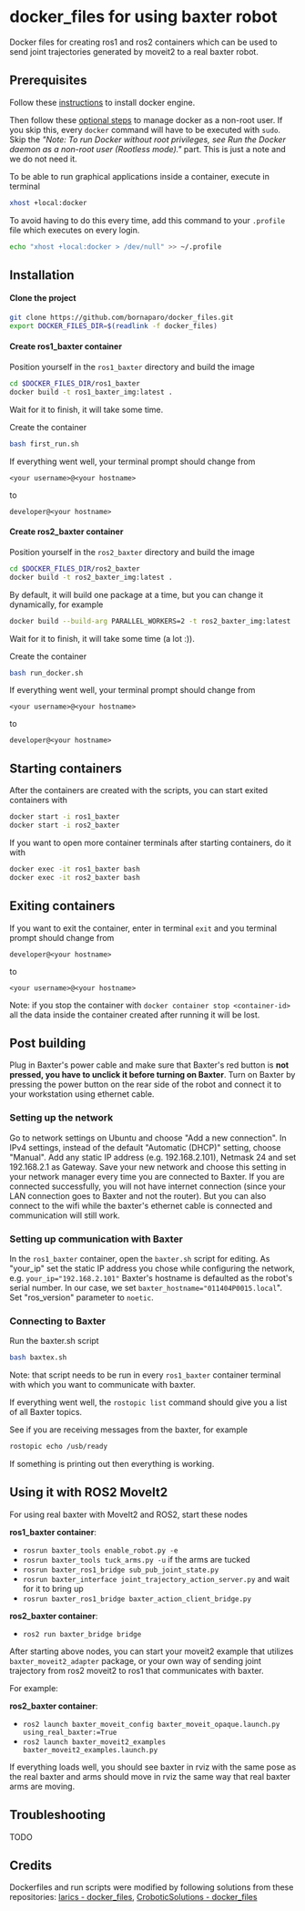 # docker_files for using baxter robot

Docker files for creating ros1 and ros2 containers which can be used to send joint trajectories generated by moveit2 to a real baxter robot.

## Prerequisites
Follow these [instructions](https://docs.docker.com/engine/install/ubuntu/) to install docker engine.

Then follow these [optional steps](https://docs.docker.com/engine/install/linux-postinstall/#manage-docker-as-a-non-root-user) to manage docker as a non-root user. If you skip this, every `docker` command will have to be executed with `sudo`. Skip the _"Note: To run Docker without root privileges, see Run the Docker daemon as a non-root user (Rootless mode)."_ part. This is just a note and we do not need it.

To be able to run graphical applications inside a container, execute in terminal
```bash
xhost +local:docker
```
To avoid having to do this every time, add this command to your `.profile` file which executes on every login.
```bash
echo "xhost +local:docker > /dev/null" >> ~/.profile
```

## Installation
#### Clone the project
```bash
git clone https://github.com/bornaparo/docker_files.git
export DOCKER_FILES_DIR=$(readlink -f docker_files)
```
#### Create ros1_baxter container
Position yourself in the `ros1_baxter` directory and build the image
```bash
cd $DOCKER_FILES_DIR/ros1_baxter
docker build -t ros1_baxter_img:latest .
```
Wait for it to finish, it will take some time.

Create the container
```bash
bash first_run.sh
```
If everything went well, your terminal prompt should change from
```
<your username>@<your hostname>
```
to
```
developer@<your hostname>
```

#### Create ros2_baxter container
Position yourself in the `ros2_baxter` directory and build the image
```bash
cd $DOCKER_FILES_DIR/ros2_baxter
docker build -t ros2_baxter_img:latest .
```
By default, it will build one package at a time, but you can change it dynamically, for example
```bash
docker build --build-arg PARALLEL_WORKERS=2 -t ros2_baxter_img:latest .
```


Wait for it to finish, it will take some time (a lot :)).

Create the container
```bash
bash run_docker.sh
```
If everything went well, your terminal prompt should change from
```
<your username>@<your hostname>
```
to
```
developer@<your hostname>
```

## Starting containers
After the containers are created with the scripts, you can start exited containers with
```bash
docker start -i ros1_baxter
docker start -i ros2_baxter
```
If you want to open more container terminals after starting containers, do it with
```bash
docker exec -it ros1_baxter bash
docker exec -it ros2_baxter bash
```

## Exiting containers
If you want to exit the container, enter in terminal `exit` and you terminal prompt should change from 
```
developer@<your hostname>
```
to
```
<your username>@<your hostname>
```
Note: if you stop the container with `docker container stop <container-id>` all the data inside the container created after running it will be lost.

## Post building
Plug in Baxter's power cable and make sure that Baxter's red button is **not pressed, you have to unclick it before turning on Baxter**. Turn on Baxter by pressing the power button on the rear side of the robot and connect it to your workstation using ethernet cable.

### Setting up the network
Go to network settings on Ubuntu and choose "Add a new connection". In IPv4 settings, instead of the default "Automatic (DHCP)" setting, choose "Manual". Add any static IP address (e.g. 192.168.2.101), Netmask 24 and set 192.168.2.1 as Gateway. Save your new network and choose this setting in your network manager every time you are connected to Baxter. If you are connected successfully, you will not have internet connection (since your LAN connection goes to Baxter and not the router). But you can also connect to the wifi while the baxter's ethernet cable is connected and communication will still work.

### Setting up communication with Baxter
In the `ros1_baxter` container, open the `baxter.sh` script for editing. As "your_ip" set the static IP address you chose while configuring the network, e.g. `your_ip="192.168.2.101"` Baxter's hostname is defaulted as the robot's serial number. In our case, we set `baxter_hostname="011404P0015.local`". Set "ros_version" parameter to `noetic`.

### Connecting to Baxter
Run the baxter.sh script
```bash
bash baxtex.sh
```
Note: that script needs to be run in every `ros1_baxter` container terminal with which you want to communicate with baxter.

If everything went well, the `rostopic list` command should give you a list of all Baxter topics.

See if you are receiving messages from the baxter, for example
```bash
rostopic echo /usb/ready
```
If something is printing out then everything is working.

## Using it with ROS2 MoveIt2
For using real baxter with MoveIt2 and ROS2, start these nodes

**ros1_baxter container**:
- `rosrun baxter_tools enable_robot.py -e`
- `rosrun baxter_tools tuck_arms.py -u` if the arms are tucked
- `rosrun baxter_ros1_bridge sub_pub_joint_state.py`
- `rosrun baxter_interface joint_trajectory_action_server.py` and wait for it to bring up
- `rosrun baxter_ros1_bridge baxter_action_client_bridge.py`

**ros2_baxter container**:
- `ros2 run baxter_bridge bridge`

After starting above nodes, you can start your moveit2 example that utilizes `baxter_moveit2_adapter` package, or your own way of sending joint trajectory from ros2 moveit2 to ros1 that communicates with baxter.

For example:

**ros2_baxter container**:
- `ros2 launch baxter_moveit_config baxter_moveit_opaque.launch.py using_real_baxter:=True`
- `ros2 launch baxter_moveit2_examples baxter_moveit2_examples.launch.py`

If everything loads well, you should see baxter in rviz with the same pose as the real baxter and arms should move in rviz the same way that real baxter arms are moving.

## Troubleshooting
TODO

## Credits
Dockerfiles and run scripts were modified by following solutions from these repositories:
[larics - docker_files](https://github.com/larics/docker_files), 
[CroboticSolutions - docker_files](https://github.com/CroboticSolutions/docker_files/tree/master)